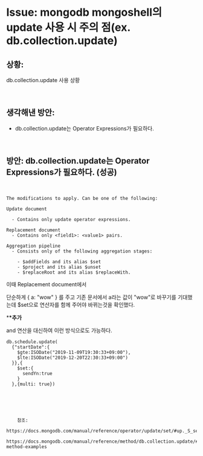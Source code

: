 <!--
author: Dailyscat
purpose: issue arrange
rules:
 (1) 헤더와 문단사이
    <br/>
    <br/>
 (2) 코드가 작성되는 부분은 >로 정리
 (3) 참조는 해당 내용 바로 아래
    <br/>
    <br/>
 (4) 명령어는 bold
 (5) 방안은 ## 안의 과정은 ###
-->

# Issue: mongodb mongoshell의 update 사용 시 주의 점(ex. db.collection.update)

## 상황:

db.collection.update 사용 상황

<br/>

## 생각해낸 방안:

- db.collection.update는 Operator Expressions가 필요하다.

<br/>

## 방안: db.collection.update는 Operator Expressions가 필요하다. (성공)

<br/>

    The modifications to apply. Can be one of the following:

    Update document

      - Contains only update operator expressions.

    Replacement document
      - Contains only <field1>: <value1> pairs.

    Aggregation pipeline
      - Consists only of the following aggregation stages:

        - $addFields and its alias $set
        - $project and its alias $unset
        - $replaceRoot and its alias $replaceWith.

이때 Replacement document에서

단순하게
{
a: "wow"
}
를 주고 기존 문서에서 a라는 값이 "wow"로 바꾸기를 기대했는데 \$set으로 연산자를 함께 주어야 바뀌는것을 확인했다.

\***\*추가**

and 연산을 대신하여 이런 방식으로도 가능하다.

    db.schedule.update(
      {"startDate":{
        $gte:ISODate("2019-11-09T19:30:33+09:00"),
        $lte:ISODate("2019-12-20T22:30:33+09:00")
      }},{
        $set:{
          sendYn:true
        }
      },{multi: true})

<br/>
<br/>
<br/>

        참조:
            https://docs.mongodb.com/manual/reference/operator/update/set/#up._S_set
            https://docs.mongodb.com/manual/reference/method/db.collection.update/#update-method-examples

<br/>
